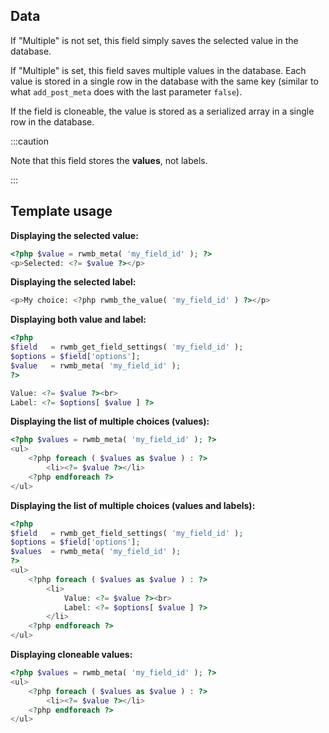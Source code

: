 ## Data

If "Multiple" is not set, this field simply saves the selected value in the database.

If "Multiple" is set, this field saves multiple values in the database. Each value is stored in a single row in the database with the same key (similar to what `add_post_meta` does with the last parameter `false`).

If the field is cloneable, the value is stored as a serialized array in a single row in the database.

:::caution

Note that this field stores the **values**, not labels.

:::

## Template usage

**Displaying the selected value:**

```php
<?php $value = rwmb_meta( 'my_field_id' ); ?>
<p>Selected: <?= $value ?></p>
```

**Displaying the selected label:**

```php
<p>My choice: <?php rwmb_the_value( 'my_field_id' ) ?></p>
```

**Displaying both value and label:**

```php
<?php
$field   = rwmb_get_field_settings( 'my_field_id' );
$options = $field['options'];
$value   = rwmb_meta( 'my_field_id' );
?>

Value: <?= $value ?><br>
Label: <?= $options[ $value ] ?>
```

**Displaying the list of multiple choices (values):**

```php
<?php $values = rwmb_meta( 'my_field_id' ); ?>
<ul>
    <?php foreach ( $values as $value ) : ?>
        <li><?= $value ?></li>
    <?php endforeach ?>
</ul>
```

**Displaying the list of multiple choices (values and labels):**

```php
<?php
$field   = rwmb_get_field_settings( 'my_field_id' );
$options = $field['options'];
$values  = rwmb_meta( 'my_field_id' );
?>
<ul>
    <?php foreach ( $values as $value ) : ?>
        <li>
            Value: <?= $value ?><br>
            Label: <?= $options[ $value ] ?>
        </li>
    <?php endforeach ?>
</ul>
```

**Displaying cloneable values:**

```php
<?php $values = rwmb_meta( 'my_field_id' ); ?>
<ul>
    <?php foreach ( $values as $value ) : ?>
        <li><?= $value ?></li>
    <?php endforeach ?>
</ul>
```